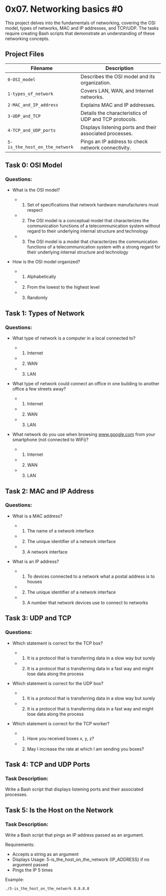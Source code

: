 # 0x07. Networking basics #0

This project delves into the fundamentals of networking, covering the OSI model, types of networks, MAC and IP addresses, and TCP/UDP. The tasks require creating Bash scripts that demonstrate an understanding of these networking concepts.

## Project Files

| Filename                             | Description                                                |
| ------------------------------------ | ---------------------------------------------------------- |
| `0-OSI_model`                        | Describes the OSI model and its organization.               |
| `1-types_of_network`                  | Covers LAN, WAN, and Internet networks.                    |
| `2-MAC_and_IP_address`               | Explains MAC and IP addresses.                              |
| `3-UDP_and_TCP`                      | Details the characteristics of UDP and TCP protocols.      |
| `4-TCP_and_UDP_ports`                | Displays listening ports and their associated processes.   |
| `5-is_the_host_on_the_network`       | Pings an IP address to check network connectivity.         |

## Task 0: OSI Model

### Questions:

- What is the OSI model?
  - 1. Set of specifications that network hardware manufacturers must respect
  - 2. The OSI model is a conceptual model that characterizes the communication functions of a telecommunication system without regard to their underlying internal structure and technology
  - 3. The OSI model is a model that characterizes the communication functions of a telecommunication system with a strong regard for their underlying internal structure and technology

- How is the OSI model organized?
  - 1. Alphabetically
  - 2. From the lowest to the highest level
  - 3. Randomly

## Task 1: Types of Network

### Questions:

- What type of network is a computer in a local connected to?
  - 1. Internet
  - 2. WAN
  - 3. LAN

- What type of network could connect an office in one building to another office a few streets away?
  - 1. Internet
  - 2. WAN
  - 3. LAN

- What network do you use when browsing www.google.com from your smartphone (not connected to WiFi)?
  - 1. Internet
  - 2. WAN
  - 3. LAN

## Task 2: MAC and IP Address

### Questions:

- What is a MAC address?
  - 1. The name of a network interface
  - 2. The unique identifier of a network interface
  - 3. A network interface

- What is an IP address?
  - 1. To devices connected to a network what a postal address is to houses
  - 2. The unique identifier of a network interface
  - 3. A number that network devices use to connect to networks

## Task 3: UDP and TCP

### Questions:

- Which statement is correct for the TCP box?
  - 1. It is a protocol that is transferring data in a slow way but surely
  - 2. It is a protocol that is transferring data in a fast way and might lose data along the process

- Which statement is correct for the UDP box?
  - 1. It is a protocol that is transferring data in a slow way but surely
  - 2. It is a protocol that is transferring data in a fast way and might lose data along the process

- Which statement is correct for the TCP worker?
  - 1. Have you received boxes x, y, z?
  - 2. May I increase the rate at which I am sending you boxes?

## Task 4: TCP and UDP Ports

### Task Description:

Write a Bash script that displays listening ports and their associated processes.

## Task 5: Is the Host on the Network

### Task Description:

Write a Bash script that pings an IP address passed as an argument.

Requirements:
- Accepts a string as an argument
- Displays Usage: 5-is_the_host_on_the_network {IP_ADDRESS} if no argument passed
- Pings the IP 5 times

Example:

```bash
./5-is_the_host_on_the_network 8.8.8.8

